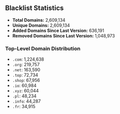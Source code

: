 ## Blacklist Statistics

- **Total Domains:** 2,609,134
- **Unique Domains:** 2,609,134
- **Added Domains Since Last Version:** 636,191
- **Removed Domains Since Last Version:** 1,048,973

### Top-Level Domain Distribution

-  `.com`: 1,224,638
-  `.org`: 219,757
-  `.net`: 163,590
-  `.top`: 72,734
-  `.shop`: 67,956
-  `.io`: 60,984
-  `.xyz`: 60,044
-  `.pl`: 48,234
-  `.info`: 44,287
-  `.fr`: 34,915
